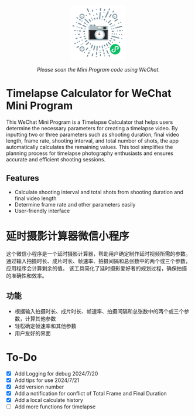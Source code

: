 <div align="center">
  <img src="./images/qr_code.jpg" alt="QR Code" width="30%">
  <p><em>Please scan the Mini Program code using WeChat.</em></p>
</div>

# Timelapse Calculator for WeChat Mini Program

This WeChat Mini Program is a Timelapse Calculator that helps users determine the necessary parameters for creating a timelapse video. By inputting two or three parameters such as shooting duration, final video length, frame rate, shooting interval, and total number of shots, the app automatically calculates the remaining values. This tool simplifies the planning process for timelapse photography enthusiasts and ensures accurate and efficient shooting sessions.

## Features
- Calculate shooting interval and total shots from shooting duration and final video length
- Determine frame rate and other parameters easily
- User-friendly interface


# 延时摄影计算器微信小程序

这个微信小程序是一个延时摄影计算器，帮助用户确定制作延时视频所需的参数。通过输入拍摄时长、成片时长、帧速率、拍摄间隔和总张数中的两个或三个参数，应用程序会计算剩余的值。
该工具简化了延时摄影爱好者的规划过程，确保拍摄的准确性和效率。

## 功能
- 根据输入拍摄时长、成片时长、帧速率、拍摄间隔和总张数中的两个或三个参数，计算其他参数
- 轻松确定帧速率和其他参数
- 用户友好的界面


# To-Do
- [x] Add Logging for debug 2024/7/20
- [x] Add tips for use 2024/7/21
- [x] Add version number
- [x] Add a notification for conflict of Total Frame and Final Duration
- [x] Add a local calculate history 
- [ ] Add more functions for timelapse